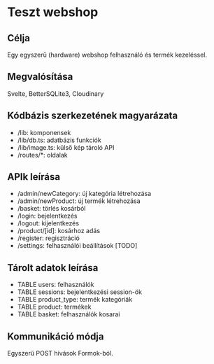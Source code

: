 # Teszt webshop

## Célja

Egy egyszerű (hardware) webshop felhasználó és termék kezeléssel.

## Megvalósítása

Svelte, BetterSQLite3, Cloudinary

## Kódbázis szerkezetének magyarázata

- /lib: komponensek
- /lib/db.ts: adatbázis funkciók
- /lib/image.ts: külső kép tároló API
- /routes/\*: oldalak

## APIk leírása

- /admin/newCategory: új kategória létrehozása
- /admin/newProduct: új termék létrehozása
- /basket: törlés kosárból
- /login: bejelentkezés
- /logout: kijelentkezés
- /product/[id]: kosárhoz adás
- /register: regisztráció
- /settings: felhasználói beállítások [TODO]

## Tárolt adatok leírása

- TABLE users: felhasználók
- TABLE sessions: bejelentkezési session-ök
- TABLE product_type: termék kategóriák
- TABLE product: termékek
- TABLE basket: felhasználók kosarai

## Kommunikáció módja

Egyszerű POST hívások Formok-ból.
